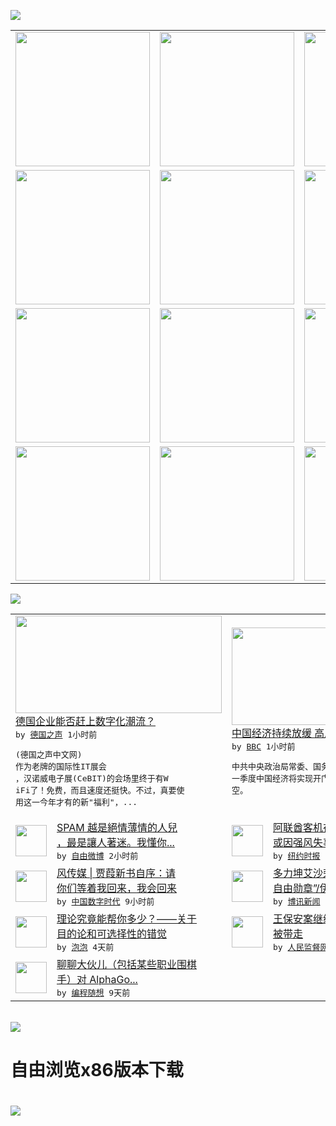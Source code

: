 

<a href="https://github.com/greatfire/z/raw/master/FreeBrowser.apk"><img src="https://raw.githubusercontent.com/greatfire/wiki/master/x/header.png" /></a><table><tr><td width="262" align="center" valign="center"><a href="https://github.com/greatfire/wiki/wiki/nyt" title="纽约时报中文网 国际纵览"><img src="https://raw.githubusercontent.com/greatfire/wiki/master/x/nyt_flag.png" width="215"/></a></td><td width="262" align="center" valign="center"><a href="https://github.com/greatfire/wiki/wiki/dw" title=""><img src="https://raw.githubusercontent.com/greatfire/wiki/master/x/dw_flag.png" width="215"/></a></td><td width="262" align="center" valign="center"><a href="https://github.com/greatfire/wiki/wiki/rmjd" title=""><img src="https://raw.githubusercontent.com/greatfire/wiki/master/x/rmjd_flag.png" width="215"/></a></td></tr><tr><td width="262" align="center" valign="center"><a href="https://github.com/paopaonetizen/website" title="泡泡 - 未经审查的互联网信息"><img src="https://raw.githubusercontent.com/greatfire/wiki/master/x/pp_flag.png" width="215"/></a></td><td width="262" align="center" valign="center"><a href="https://github.com/getlantern/mirror" title="以及自由微博和GreatFire.org官方中文论坛"><img src="https://raw.githubusercontent.com/greatfire/wiki/master/x/lantern_flag.png" width="215"/></a></td><td width="262" align="center" valign="center"><a href="https://github.com/cdtmirrors/m/" title=""><img src="https://raw.githubusercontent.com/greatfire/wiki/master/x/cdt_flag.png" width="215"/></a></td></tr><tr><td width="262" align="center" valign="center"><a href="https://github.com/program-think/blog" title="编程随想的博客"><img src="https://raw.githubusercontent.com/greatfire/wiki/master/x/pt_flag.png" width="215"/></a></td><td width="262" align="center" valign="center"><a href="https://github.com/greatfire/wiki/wiki/bbc" title=""><img src="https://raw.githubusercontent.com/greatfire/wiki/master/x/bbc_flag.png" width="215"/></a></td><td width="262" align="center" valign="center"><a href="https://github.com/freeweibo/s" title="自由微博 - 匿名和不受屏蔽的新浪微博搜索"><img src="https://raw.githubusercontent.com/greatfire/wiki/master/x/fw_flag.png" width="215"/></a></td></tr><tr><td width="262" align="center" valign="center"><a href="https://github.com/greatfire/wiki/wiki/google" title=""><img src="https://raw.githubusercontent.com/greatfire/wiki/master/x/google_flag.png" width="215"/></a></td><td width="262" align="center" valign="center"><a href="https://github.com/bxnews/boxun" title=""><img src="https://raw.githubusercontent.com/greatfire/wiki/master/x/bx_flag.png" width="215"/></a></td><td width="262" align="center" valign="center"><a href="https://github.com/greatfire/wiki/wiki/open-source" title="欢迎访问GreatFire.org开发者项目网站"><img src="https://raw.githubusercontent.com/greatfire/wiki/master/x/open-source_flag.png" width="215"/></a></td></tr></table><img src="https://raw.githubusercontent.com/greatfire/wiki/master/x/newsfeed text.png" /><table cols="4"><tr><td colspan="2" width="380"><a href="http://dw.com/p/1IDTM?maca=chi-GK-text-greatfire-all-chinese-15625-xml-mrss"><img src="http://www.dw.com/image/0,,19116372_302,00.jpg" width="330" height="156"/></a></br><a href="http://dw.com/p/1IDTM?maca=chi-GK-text-greatfire-all-chinese-15625-xml-mrss">德国企业能否赶上数字化潮流？</a></br><kbd> by <a href="http://dw.de">德国之声</a> 1小时前 </kbd></br><pre>(德国之声中文网) 作为老牌的国际性IT展会<br/>，汉诺威电子展(CeBIT)的会场里终于有W<br/>iFi了！免费，而且速度还挺快。不过，真要使<br/>用这一今年才有的新"福利"，...</pre></td><td colspan="2" width="380"><a href="http://www.bbc.com/zhongwen/simp/china/2016/03/160320_china_economy"><img src="http://a.files.bbci.co.uk/worldservice/live/assets/images/2016/03/20/160320091708_china_economy_144x81_xinhua_nocredit.jpg" width="330" height="156"/></a></br><a href="http://www.bbc.com/zhongwen/simp/china/2016/03/160320_china_economy">中国经济持续放缓 高层再派定心丸</a></br><kbd> by <a href="http://www.bbc.co.uk/zhongwen/simp">BBC</a> 1小时前 </kbd></br><pre>中共中央政治局常委、国务院副总理张高丽表示，<br/>一季度中国经济将实现开门红，可能明年就海阔天<br/>空。</pre></td></tr><tr><td><img src="http://ww1.sinaimg.cn/large/628b4afegw1f23dt9y8x6j20rs0hdwjp.jpg" width="50" height="50"/></td><td width="280"><a href="https://freeweibo.com/weibo/3955132683506566">SPAM 越是絕情薄情的人兒<br/>，最是讓人著迷。我懂你...</a></br><kbd> by <a href="https://freeweibo.com/">自由微博</a> 2小时前 </kbd></td><td><img src="http://static01.nyt.com/images/2016/03/20/world/20CRASH/20CRASH-articleLarge.jpg" width="50" height="50"/></td><td width="280"><a href="https://d3qlz4p8smvoli.cloudfront.net/world/20160320/c20crash/">阿联酋客机在俄坠毁无人生还，<br/>或因强风失事</a></br><kbd> by <a href="http://m.cn.nytimes.com/">纽约时报</a> 6小时前 </kbd></td></tr><tr><td><img src="http://i0.wp.com/chinadigitaltimes.net/chinese/files/2016/03/Screen-Shot-2016-03-19-at-%E4%B8%8B%E5%8D%886.30.03.png?resize=536%2C358" width="50" height="50"/></td><td width="280"><a href="http://feedproxy.google.com/~r/chinadigitaltimes/main-page/~3/lF9FUSFyBiM/">风传媒 | 贾葭新书自序：请<br/>你们等着我回来，我会回来</a></br><kbd> by <a href="http://chinadigitaltimes.net/chinese/">中国数字时代</a> 9小时前 </kbd></td><td><img src="http://www.boxun.com/news/images/2016/03/201603191652intl1.jpg" width="50" height="50"/></td><td width="280"><a href="http://www.boxun.com/news/gb/intl/2016/03/201603191652.shtml">多力坤艾沙荣获“杜鲁门-里根<br/>自由勋章”/伊利夏提请...</a></br><kbd> by <a href="http://www.boxun.com">博讯新闻</a> 1天前 </kbd></td></tr><tr><td><img src="https://raw.githubusercontent.com/greatfire/wiki/master/x/pp_logo.png" width="50" height="50"/></td><td width="280"><a href="https://pao-pao.net/article/680">理论究竟能帮你多少？——关于<br/>目的论和可选择性的错觉</a></br><kbd> by <a href="https://pao-pao.net">泡泡</a> 4天前 </kbd></td><td><img src="https://raw.githubusercontent.com/greatfire/wiki/master/x/rmjd_logo.png" width="50" height="50"/></td><td width="280"><a href="http://www.rmjdw.com//fanfuqianshao/20160315/15518.html">王保安案继续发酵 两弟弟先后<br/>被带走 </a></br><kbd> by <a href="http://www.rmjdw.com/">人民监督网</a> 5天前 </kbd></td></tr><tr><td><img src="http://lh3.googleusercontent.com/pBXhMg2e-kFTdYaD-30ocFiwQY6APV6pwFBndazI-zjxwIHlQiCl29V0bg18Sm6DCoZZN8fmbn3lgDcEoh7-x3VGZERrCm2eQXTyf1XelIufobWNwzkmFtKoEjJtnc7SjHaNxnd2d0w" width="50" height="50"/></td><td width="280"><a href="http://feedproxy.google.com/~r/programthink/~3/u2XLp_dDWqo/AlphaGo.html">聊聊大伙儿（包括某些职业围棋<br/>手）对 AlphaGo...</a></br><kbd> by <a href="http://program-think.blogspot.com">编程随想</a> 9天前 </kbd></td></table></br><a href="https://github.com/greatfire/z/raw/master/FreeBrowser.apk"><img src="https://raw.githubusercontent.com/greatfire/wiki/master/x/download app.png" /></a><h1>自由浏览x86版本下载<h1><a href="https://github.com/greatfire/z/raw/master/FreeBrowser-x86.apk"><img src="https://raw.githubusercontent.com/greatfire/images/master/fb86.qr.png" /></a>